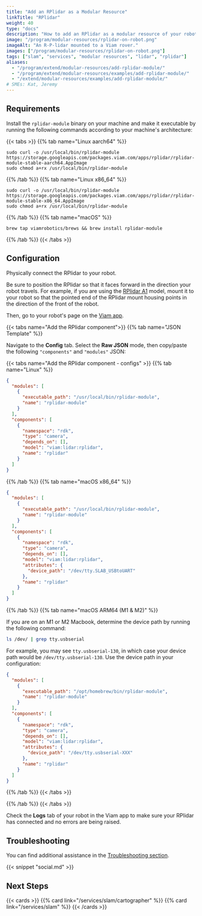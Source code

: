 ```yaml
---
title: "Add an RPlidar as a Modular Resource"
linkTitle: "RPlidar"
weight: 40
type: "docs"
description: "How to add an RPlidar as a modular resource of your robot."
image: "/program/modular-resources/rplidar-on-robot.png"
imageAlt: "An R-P-lidar mounted to a Viam rover."
images: ["/program/modular-resources/rplidar-on-robot.png"]
tags: ["slam", "services", "modular resources", "lidar", "rplidar"]
aliases:
  - "/program/extend/modular-resources/add-rplidar-module/"
  - "/program/extend/modular-resources/examples/add-rplidar-module/"
  - "/extend/modular-resources/examples/add-rplidar-module/"
# SMEs: Kat, Jeremy
---
```


## Requirements

Install the `rplidar-module` binary on your machine and make it executable by running the following commands according to your machine's architecture:

{{< tabs >}}
{{% tab name="Linux aarch64" %}}

```{class="command-line" data-prompt="$"}
sudo curl -o /usr/local/bin/rplidar-module https://storage.googleapis.com/packages.viam.com/apps/rplidar/rplidar-module-stable-aarch64.AppImage
sudo chmod a+rx /usr/local/bin/rplidar-module
```

{{% /tab %}}
{{% tab name="Linux x86_64" %}}

```{class="command-line" data-prompt="$"}
sudo curl -o /usr/local/bin/rplidar-module https://storage.googleapis.com/packages.viam.com/apps/rplidar/rplidar-module-stable-x86_64.AppImage
sudo chmod a+rx /usr/local/bin/rplidar-module
```

{{% /tab %}}
{{% tab name="macOS" %}}

```{class="command-line" data-prompt="$"}
brew tap viamrobotics/brews && brew install rplidar-module
```

{{% /tab %}}
{{< /tabs >}}

## Configuration

Physically connect the RPlidar to your robot.

Be sure to position the RPlidar so that it faces forward in the direction your robot travels.
For example, if you are using the [RPlidar A1](https://www.slamtec.com/en/Lidar/A1) model, mount it to your robot so that the pointed end of the RPlidar mount housing points in the direction of the front of the robot.

Then, go to your robot's page on the [Viam app](https://app.viam.com/).

{{< tabs name="Add the RPlidar component">}}
{{% tab name="JSON Template" %}}

Navigate to the **Config** tab.
Select the **Raw JSON** mode, then copy/paste the following `"components"` and `"modules"` JSON:

  {{< tabs name="Add the RPlidar component - configs" >}}
  {{% tab name="Linux" %}}

  ```json
  {
    "modules": [
      {
        "executable_path": "/usr/local/bin/rplidar-module",
        "name": "rplidar-module"
      }
    ],
    "components": [
      {
        "namespace": "rdk",
        "type": "camera",
        "depends_on": [],
        "model": "viam:lidar:rplidar",
        "name": "rplidar"
      }
    ]
  }
  ```

  {{% /tab %}}
  {{% tab name="macOS x86_64" %}}

  ```json
  {
    "modules": [
      {
        "executable_path": "/usr/local/bin/rplidar-module",
        "name": "rplidar-module"
      }
    ],
    "components": [
      {
        "namespace": "rdk",
        "type": "camera",
        "depends_on": [],
        "model": "viam:lidar:rplidar",
        "attributes": {
          "device_path": "/dev/tty.SLAB_USBtoUART"
        },
        "name": "rplidar"
      }
    ]
  }
  ```

  {{% /tab %}}
  {{% tab name="macOS ARM64 (M1 & M2)" %}}

If you are on an M1 or M2 Macbook, determine the device path by running the following command:

```sh {class="command-line" data-prompt="$"}
ls /dev/ | grep tty.usbserial
```

For example, you may see `tty.usbserial-130`, in which case your device path would be `/dev/tty.usbserial-130`.
Use the device path in your configuration:

  ```json
  {
    "modules": [
      {
        "executable_path": "/opt/homebrew/bin/rplidar-module",
        "name": "rplidar-module"
      }
    ],
    "components": [
      {
        "namespace": "rdk",
        "type": "camera",
        "depends_on": [],
        "model": "viam:lidar:rplidar",
        "attributes": {
          "device_path": "/dev/tty.usbserial-XXX"
        },
        "name": "rplidar"
      }
    ]
  }
  ```

  {{% /tab %}}
  {{< /tabs >}}

{{% /tab %}}
{{< /tabs >}}

Check the **Logs** tab of your robot in the Viam app to make sure your RPlidar has connected and no errors are being raised.

## Troubleshooting

You can find additional assistance in the [Troubleshooting section](/appendix/troubleshooting/).

{{< snippet "social.md" >}}

## Next Steps

{{< cards >}}
  {{% card link="/services/slam/cartographer" %}}
  {{% card link="/services/slam" %}}
{{< /cards >}}
